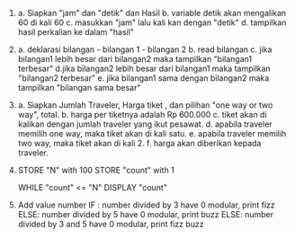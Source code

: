 1. 
	a. Siapkan "jam" dan "detik" dan Hasil
	b. variable detik akan mengalikan 60 di kali 60 
	c. masukkan "jam" lalu kali kan dengan "detik"
	d. tampilkan hasil perkalian ke dalam "hasil"

2. 
    a. deklarasi bilangan
        - bilangan 1
        - bilangan 2
    b. read bilangan
    c. jika bilangan1 lebih besar dari bilangan2 
        maka tampilkan "bilangan1 terbesar"
    d.jika bilangan2 lebih besar dari bilangan1
        maka tampilkan "bilangan2 terbesar"
    e. jika bilangan1 sama dengan bilangan2
        maka tampilkan "bilangan sama besar"

3. 
    a. Siapkan Jumlah Traveler, Harga tiket , dan pilihan "one way or two way", total.
	b. harga per tiketnya adalah Rp 600.000 
	c. tiket akan di kalikan dengan jumlah traveler yang ikut pesawat.
	d. apabila traveler memilih one way, maka tiket akan di kali satu.
	e. apabila traveler memilih two way, maka tiket akan di kali 2.
	f. harga akan diberikan kepada traveler.    

4. 
    STORE "N" with 100
    STORE "count" with 1

    WHILE "count" <=  "N"
        DISPLAY "count"

5. 
    Add value number
    IF :
    number divided by 3 have 0 modular, print fizz
    ELSE:
    number divided by 5 have 0 modular, print buzz
    ELSE:
    number divided by 3 and 5 have 0 modular, print fizz buzz